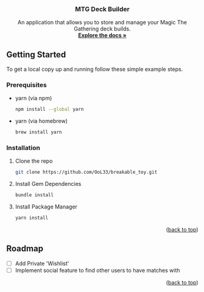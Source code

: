 
<div align="center">
<h3 align="center">MTG Deck Builder</h3>

  <p align="center">
    An application that allows you to store and manage your Magic The Gathering deck builds.
    <br />
    <a href="https://github.com/OoL33/breakable_toy"><strong>Explore the docs »</strong></a>
    <br />
</div>



<!-- GETTING STARTED -->
## Getting Started

To get a local copy up and running follow these simple example steps.

### Prerequisites

* yarn (via npm)
  ```sh
  npm install --global yarn
  ```
* yarn (via homebrew)
  ```sh
  brew install yarn
  ```


### Installation

1. Clone the repo
   ```sh
   git clone https://github.com/OoL33/breakable_toy.git
   ```
2. Install Gem Dependencies
   ```sh
   bundle install
   ```
2. Install Package Manager
   ```sh
   yarn install
   ```

<p align="right">(<a href="#readme-top">back to top</a>)</p>

<!-- ROADMAP -->
## Roadmap

- [ ] Add Private 'Wishlist'
- [ ] Implement social feature to find other users to have matches with

<p align="right">(<a href="#readme-top">back to top</a>)</p>


<!-- MARKDOWN LINKS & IMAGES -->
<!-- https://www.markdownguide.org/basic-syntax/#reference-style-links -->
[linkedin-shield]: https://img.shields.io/badge/-LinkedIn-black.svg?style=for-the-badge&logo=linkedin&colorB=555
[linkedin-url]: https://linkedin.com/in/alanaolee
[Gmail-shield]: https://img.shields.io/badge/Gmail-D14836?style=for-the-badge&logo=gmail&logoColor=white
[Gmail-url]: alanaoolee@gmail.com
[Yarnpkg.com]: https://img.shields.io/badge/Yarn-2C8EBB?style=for-the-badge&logo=yarn&logoColor=white
[Yarn-url]: https://yarnpkg.com/
[React.js]: https://img.shields.io/badge/React-20232A?style=for-the-badge&logo=react&logoColor=61DAFB
[React-url]: https://reactjs.org/
[Reactrouter.com]: https://img.shields.io/badge/React_Router-CA4245?style=for-the-badge&logo=react-router&logoColor=white
[ReactRouter-url]: https://reactrouter.com/en/main
[Rubyonrails.org]: https://img.shields.io/badge/Ruby_on_Rails-CC0000?style=for-the-badge&logo=ruby-on-rails&logoColor=white
[Ruby on Rails-url]: https://rubyonrails.org/
[PostgreSQL.org]: https://img.shields.io/badge/PostgreSQL-316192?style=for-the-badge&logo=postgresql&logoColor=white
[Postgresql-url]: https://www.postgresql.org/
[Fontawesome.com]: https://img.shields.io/badge/Font_Awesome-339AF0?style=for-the-badge&logo=fontawesome&logoColor=white
[Fontawesome-url]: https://fontawesome.com/
